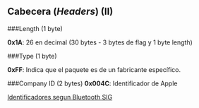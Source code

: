 ## Cabecera (_Headers_) (II)
###Length (1 byte)

**0x1A**: 26 en decimal (30 bytes - 3 bytes de flag y 1 byte length)

###Type (1 byte)

**0xFF**: Indica que el paquete es de un fabricante específico.

###Company ID (2 bytes)
**0x004C**: Identificador de Apple

[Identificadores segun Bluetooth SIG](https://www.bluetooth.org/en-us/specification/assigned-numbers/company-identifiers)

